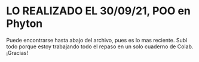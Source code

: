 # LO REALIZADO EL 30/09/21, POO en Phyton
Puede encontrarse hasta abajo del archivo, pues es lo mas reciente. 
Subí todo porque estoy trabajando todo el repaso en un solo cuaderno de Colab.
¡Gracias!

